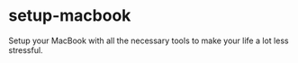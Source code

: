 # setup-macbook
Setup your MacBook with all the necessary tools to make your life a lot less stressful.

